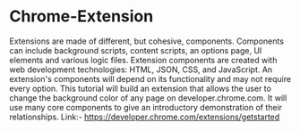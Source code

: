 # Chrome-Extension
Extensions are made of different, but cohesive, components. Components can include background scripts, content scripts, an options page, UI elements and various logic files. Extension components are created with web development technologies: HTML, JSON, CSS, and JavaScript. An extension's components will depend on its functionality and may not require every option.  This tutorial will build an extension that allows the user to change the background color of any page on developer.chrome.com. It will use many core components to give an introductory demonstration of their relationships.
Link:- https://developer.chrome.com/extensions/getstarted
